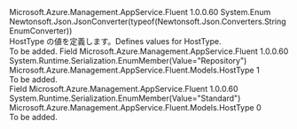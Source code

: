 <Type Name="HostType" FullName="Microsoft.Azure.Management.AppService.Fluent.Models.HostType">
  <TypeSignature Language="C#" Value="public enum HostType" />
  <TypeSignature Language="ILAsm" Value=".class public auto ansi sealed HostType extends System.Enum" />
  <TypeSignature Language="DocId" Value="T:Microsoft.Azure.Management.AppService.Fluent.Models.HostType" />
  <TypeSignature Language="VB.NET" Value="Public Enum HostType" />
  <TypeSignature Language="F#" Value="type HostType = " />
  <AssemblyInfo>
    <AssemblyName>Microsoft.Azure.Management.AppService.Fluent</AssemblyName>
    <AssemblyVersion>1.0.0.60</AssemblyVersion>
  </AssemblyInfo>
  <Base>
    <BaseTypeName>System.Enum</BaseTypeName>
  </Base>
  <Attributes>
    <Attribute>
      <AttributeName>Newtonsoft.Json.JsonConverter(typeof(Newtonsoft.Json.Converters.StringEnumConverter))</AttributeName>
    </Attribute>
  </Attributes>
  <Docs>
    <summary>
            <span data-ttu-id="f29a4-101">HostType の値を定義します。</span><span class="sxs-lookup"><span data-stu-id="f29a4-101">Defines values for HostType.</span></span>
            </summary>
    <remarks>To be added.</remarks>
  </Docs>
  <Members>
    <Member MemberName="Repository">
      <MemberSignature Language="C#" Value="Repository" />
      <MemberSignature Language="ILAsm" Value=".field public static literal valuetype Microsoft.Azure.Management.AppService.Fluent.Models.HostType Repository = int32(1)" />
      <MemberSignature Language="DocId" Value="F:Microsoft.Azure.Management.AppService.Fluent.Models.HostType.Repository" />
      <MemberSignature Language="VB.NET" Value="Repository" />
      <MemberSignature Language="F#" Value="Repository = 1" Usage="Microsoft.Azure.Management.AppService.Fluent.Models.HostType.Repository" />
      <MemberType>Field</MemberType>
      <AssemblyInfo>
        <AssemblyName>Microsoft.Azure.Management.AppService.Fluent</AssemblyName>
        <AssemblyVersion>1.0.0.60</AssemblyVersion>
      </AssemblyInfo>
      <Attributes>
        <Attribute>
          <AttributeName>System.Runtime.Serialization.EnumMember(Value="Repository")</AttributeName>
        </Attribute>
      </Attributes>
      <ReturnValue>
        <ReturnType>Microsoft.Azure.Management.AppService.Fluent.Models.HostType</ReturnType>
      </ReturnValue>
      <MemberValue>1</MemberValue>
      <Docs>
        <summary>To be added.</summary>
      </Docs>
    </Member>
    <Member MemberName="Standard">
      <MemberSignature Language="C#" Value="Standard" />
      <MemberSignature Language="ILAsm" Value=".field public static literal valuetype Microsoft.Azure.Management.AppService.Fluent.Models.HostType Standard = int32(0)" />
      <MemberSignature Language="DocId" Value="F:Microsoft.Azure.Management.AppService.Fluent.Models.HostType.Standard" />
      <MemberSignature Language="VB.NET" Value="Standard" />
      <MemberSignature Language="F#" Value="Standard = 0" Usage="Microsoft.Azure.Management.AppService.Fluent.Models.HostType.Standard" />
      <MemberType>Field</MemberType>
      <AssemblyInfo>
        <AssemblyName>Microsoft.Azure.Management.AppService.Fluent</AssemblyName>
        <AssemblyVersion>1.0.0.60</AssemblyVersion>
      </AssemblyInfo>
      <Attributes>
        <Attribute>
          <AttributeName>System.Runtime.Serialization.EnumMember(Value="Standard")</AttributeName>
        </Attribute>
      </Attributes>
      <ReturnValue>
        <ReturnType>Microsoft.Azure.Management.AppService.Fluent.Models.HostType</ReturnType>
      </ReturnValue>
      <MemberValue>0</MemberValue>
      <Docs>
        <summary>To be added.</summary>
      </Docs>
    </Member>
  </Members>
</Type>
